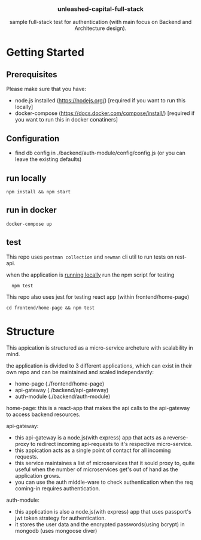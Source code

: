 <h3 align="center">
  unleashed-capital-full-stack
</h3>
<p align="center">
  sample full-stack test for authentication (with main focus on Backend and Architecture design). 
</p>

# Getting Started

## Prerequisites

Please make sure that you have:

- node.js installed (https://nodejs.org/) [required if you want to run this locally]
- docker-compose (https://docs.docker.com/compose/install/) [required if you want to run this in docker conatiners]

## Configuration
 - find db config in ./backend/auth-module/config/config.js (or you can leave the existing defaults)

 ## run locally
  ```
  npm install && npm start
  ```
## run in docker
  ```
  docker-compose up
  ```
## test
This repo uses `postman collection` and `newman` cli util to run tests on rest-api.

when the application is [running locally](#run-locally) run the npm script for testing
  ```
    npm test
  ```

This repo also uses jest for testing react app (within frontend/home-page)
```
cd frontend/home-page && npm test
```

# Structure
This appication is structured as a micro-service archeture with scalability in mind.

the application is divided to 3 different applications, which can exist in their own repo and can be maintained and scaled independantly:

- home-page (./frontend/home-page)
- api-gateway (./backend/api-gateway)
- auth-module (./backend/auth-module)

home-page: this is a react-app that makes the api calls to the api-gateway to access backend resources.

api-gateway:
-  this api-gateway is a node.js(with express) app that acts as a reverse-proxy to redirect incoming api-requests to it's respective micro-service.
- this appication acts as a single point of contact for all incoming requests.
- this service  maintaines a list of microservices that it sould proxy to, quite useful when the number of microservices get's out of hand as the application grows.
- you can use the auth middle-ware to check authentication when the req coming-in requires authentication.

auth-module:
- this application is also a node.js(with express) app that uses passport's jwt token strategy for authentication.
- it stores the user data and the encrypted passwords(using bcrypt) in mongodb (uses mongoose diver)
